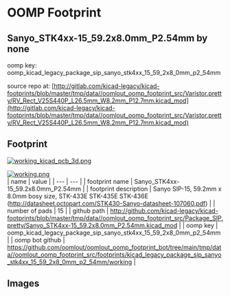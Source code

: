 # OOMP Footprint  
## Sanyo_STK4xx-15_59.2x8.0mm_P2.54mm  by none  
  
oomp key: oomp_kicad_legacy_package_sip_sanyo_stk4xx_15_59_2x8_0mm_p2_54mm  
  
source repo at: [http://gitlab.com/kicad-legacy/kicad-footprints/blob/master/tmp/data//oomlout_oomp_footprint_src/Varistor.pretty/RV_Rect_V25S440P_L26.5mm_W8.2mm_P12.7mm.kicad_mod](http://gitlab.com/kicad-legacy/kicad-footprints/blob/master/tmp/data//oomlout_oomp_footprint_src/Varistor.pretty/RV_Rect_V25S440P_L26.5mm_W8.2mm_P12.7mm.kicad_mod)  
## Footprint  
  
[![working_kicad_pcb_3d.png](working_kicad_pcb_3d_600.png)](working_kicad_pcb_3d.png)  
  
[![working.png](working_600.png)](working.png)  
| name | value | 
| --- | --- | 
| footprint name | Sanyo_STK4xx-15_59.2x8.0mm_P2.54mm | 
| footprint description | Sanyo SIP-15, 59.2mm x 8.0mm bosy size, STK-433E STK-435E STK-436E (http://datasheet.octopart.com/STK430-Sanyo-datasheet-107060.pdf) | 
| number of pads | 15 | 
| github path | http://github.com/kicad-legacy/kicad-footprints/blob/master/tmp/data//oomlout_oomp_footprint_src/Package_SIP.pretty/Sanyo_STK4xx-15_59.2x8.0mm_P2.54mm.kicad_mod | 
| oomp key | oomp_kicad_legacy_package_sip_sanyo_stk4xx_15_59_2x8_0mm_p2_54mm | 
| oomp bot github | https://github.com/oomlout/oomlout_oomp_footprint_bot/tree/main/tmp/data//oomlout_oomp_footprint_src/footprints/kicad_legacy_package_sip_sanyo_stk4xx_15_59_2x8_0mm_p2_54mm/working | 
## Images  
